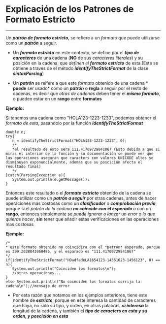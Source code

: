  # Explicación de los Patrones de Formato Estricto

 ------------------------------------------------
 Un ***patrón de formato estricto***, se refiere a un *formato* que puede utilizarse como un ***patrón*** a seguir.
 
 * Un ***formato estricto*** en este contexto, se define por el ***tipo de caracteres*** de una cadena (**NO** de sus *caracteres literales*) y su posición en la cadena, que *definen el ***formato estricto**** de esta.(Este se obtiene a traves de el método ***identifyTheStrictFormat*** de la clase ***sintaxParsing***)

 * Un ***patrón*** se reifere a que este *formato* obtenido de una cadena * **puede** ser usado* como un ***patrón*** o **regla** a seguir por el resto de cadenas, es decir que *otras de cadenas* deben tener el ***mismo formato***, o pueden estar en un **rango** entre **formatos**

 **Ejemplo:**

 Si tenemos una cadena como "HOLA123-1223-1233", podemos obtener el *formato de esta*, pasandolo por la función ***identifyTheStrictFormat***
 ~~~~
 double n;
 try{
    n = identifyTheStrictFormat("HOLA123-1223-1233", 0);
    /*
    *el resultado de esto sera 111.41709729841867 (Esto debido a que si miras el interior de la función y su documentación se puede ver que las operaciones aseguran que caracters con valores UNICODE altos se disminuyen exponencialmente, ademas que su poscición afecta el resultado final)
    */
 }catch(ParsingException e){
    System.out.println(e.getMessage());
 }
 ~~~~
 Entonces este resultado o el ***formato estricto*** obtenido de la cadena se puede utilizar como un ***patrón a seguir*** por otras cadenas, antes de hacer operaciones más costosas como un ***clasificador*** o ***comprobación previa***, porque si el *patrón de la cadena* ***no coincide con el esperado*** o con un **rango**, entonces simplemente se *puede ignorar o lanzar un error o lo que quieras hacer*, **sin** tener que añadir estas verificaciones en las operaciones mas costosas
 
 **Ejemplo:**
 ~~~~
 /*
 * este formato obtenido no coincidira con el *patrón* esperado, porque es 399.2038843968486, y el esparado es "111.41709729841867"
 */
 if(identifyTheStrictFormat("HOadfadeLA1654123-14561623-1456123", 0) == n){
    System.out.println("Coinciden los formatos\n");
    //otras operaciones...
 }
 else System.out.println("No coinciden los formatos corrija la cadena\n");//mensaje de error
 ~~~~
 
 * Por esta razón que notamos en los ejemplos anteriores, tiene este nombre de ***estricto***, porque en este interesa la cantidad de caracteres que haya, no solo su tipo, y orden, en otras palabras, ***si interesa*** la longitud de la cadena, y también el ***tipo de caracters en esta y su orden, y poscición en esta***
